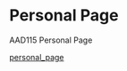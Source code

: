 Personal Page
================

AAD115 Personal Page 

[personal_page](https://hayleymcilwrath.github.io/Personal-Page/personal_page.html) 
